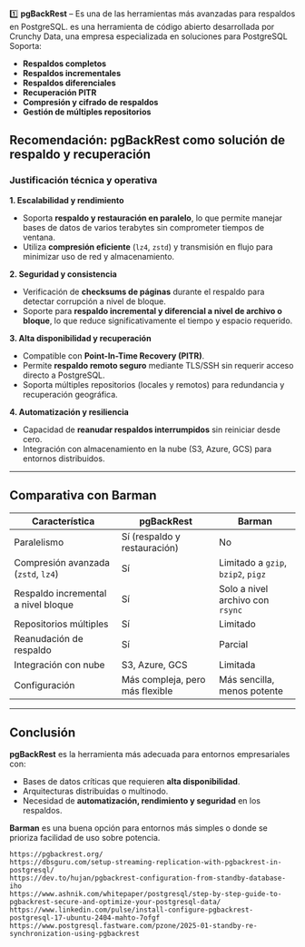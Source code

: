  
1️⃣ **pgBackRest** – Es una de las herramientas más avanzadas para respaldos en PostgreSQL. es una herramienta de código abierto desarrollada por Crunchy Data, una empresa especializada en soluciones para PostgreSQL Soporta:
   - **Respaldos completos**
   - **Respaldos incrementales**
   - **Respaldos diferenciales**
   - **Recuperación PITR**
   - **Compresión y cifrado de respaldos**
   - **Gestión de múltiples repositorios**

 

##   Recomendación: **pgBackRest** como solución de respaldo y recuperación

###   Justificación técnica y operativa

**1. Escalabilidad y rendimiento**
- Soporta **respaldo y restauración en paralelo**, lo que permite manejar bases de datos de varios terabytes sin comprometer tiempos de ventana.
- Utiliza **compresión eficiente** (`lz4`, `zstd`) y transmisión en flujo para minimizar uso de red y almacenamiento.

**2. Seguridad y consistencia**
- Verificación de **checksums de páginas** durante el respaldo para detectar corrupción a nivel de bloque.
- Soporte para **respaldo incremental y diferencial a nivel de archivo o bloque**, lo que reduce significativamente el tiempo y espacio requerido.

**3. Alta disponibilidad y recuperación**
- Compatible con **Point-In-Time Recovery (PITR)**.
- Permite **respaldo remoto seguro** mediante TLS/SSH sin requerir acceso directo a PostgreSQL.
- Soporta múltiples repositorios (locales y remotos) para redundancia y recuperación geográfica.

**4. Automatización y resiliencia**
- Capacidad de **reanudar respaldos interrumpidos** sin reiniciar desde cero.
- Integración con almacenamiento en la nube (S3, Azure, GCS) para entornos distribuidos.

---

##   Comparativa con Barman

| Característica                        | **pgBackRest**                         | **Barman**                              |
|--------------------------------------|----------------------------------------|-----------------------------------------|
| Paralelismo                          | Sí (respaldo y restauración)           | No                                      |
| Compresión avanzada (`zstd`, `lz4`)  | Sí                                     | Limitado a `gzip`, `bzip2`, `pigz`      |
| Respaldo incremental a nivel bloque  | Sí                                     | Solo a nivel archivo con `rsync`        |
| Repositorios múltiples               | Sí                                     | Limitado                                |
| Reanudación de respaldo              | Sí                                     | Parcial                                 |
| Integración con nube                 | S3, Azure, GCS                         | Limitada                                |
| Configuración                        | Más compleja, pero más flexible        | Más sencilla, menos potente             |

---

##   Conclusión

**pgBackRest** es la herramienta más adecuada para entornos empresariales con:
- Bases de datos críticas que requieren **alta disponibilidad**.
- Arquitecturas distribuidas o multinodo.
- Necesidad de **automatización, rendimiento y seguridad** en los respaldos.

**Barman** es una buena opción para entornos más simples o donde se prioriza facilidad de uso sobre potencia.

 

 ```
https://pgbackrest.org/
https://dbsguru.com/setup-streaming-replication-with-pgbackrest-in-postgresql/
https://dev.to/hujan/pgbackrest-configuration-from-standby-database-iho
https://www.ashnik.com/whitepaper/postgresql/step-by-step-guide-to-pgbackrest-secure-and-optimize-your-postgresql-data/
https://www.linkedin.com/pulse/install-configure-pgbackrest-postgresql-17-ubuntu-2404-mahto-7ofgf
https://www.postgresql.fastware.com/pzone/2025-01-standby-re-synchronization-using-pgbackrest
```
